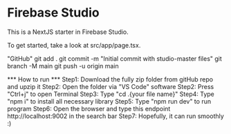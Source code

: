 # Firebase Studio

This is a NextJS starter in Firebase Studio.

To get started, take a look at src/app/page.tsx.

"GitHub"
git add .
git commit -m "Initial commit with studio-master files"
git branch -M main
git push -u origin main

*** How to run ***
Step1: Download the fully zip folder from gitHub repo and upzip it
Step2: Open the folder via "VS Code" software
Step2: Press "Ctrl+j" to open Terminal
Step3: Type "cd .\{your file name}"
Step4: Type "npm i" to install all necessary library
Step5: Type "npm run dev" to run program
Step6: Open the browser and type this endpoint http://localhost:9002 in the search bar
Step7: Hopefully, it can run smoothly :)
